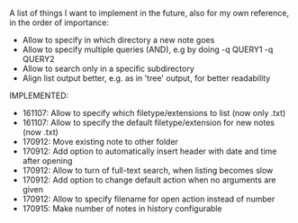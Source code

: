A list of things I want to implement in the future, also for my own reference, in 
the order of importance:

- Allow to specify in which directory a new note goes
- Allow to specify multiple queries (AND), e.g by doing -q QUERY1 -q QUERY2
- Allow to search only in a specific subdirectory
- Align list output better, e.g. as in 'tree' output, for better readability

IMPLEMENTED:
- 161107: Allow to specify which filetype/extensions to list (now only .txt)
- 161107: Allow to specify the default filetype/extension for new notes (now .txt)
- 170912: Move existing note to other folder
- 170912: Add option to automatically insert header with date and time after opening
- 170912: Allow to turn of full-text search, when listing becomes slow
- 170912: Add option to change default action when no arguments are given
- 170912: Allow to specify filename for open action instead of number
- 170915: Make number of notes in history configurable
